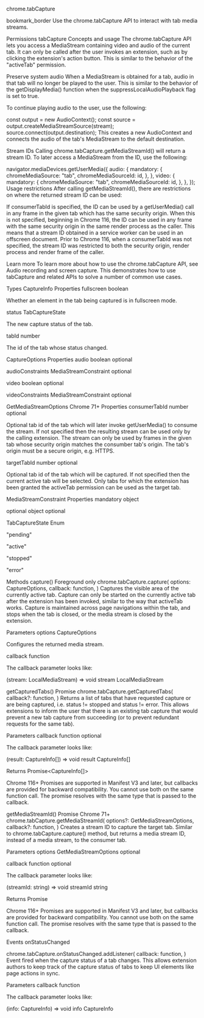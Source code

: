 chrome.tabCapture 

bookmark_border
Use the chrome.tabCapture API to interact with tab media streams.

Permissions
tabCapture
Concepts and usage
The chrome.tabCapture API lets you access a MediaStream containing video and audio of the current tab. It can only be called after the user invokes an extension, such as by clicking the extension's action button. This is similar to the behavior of the "activeTab" permission.

Preserve system audio
When a MediaStream is obtained for a tab, audio in that tab will no longer be played to the user. This is similar to the behavior of the getDisplayMedia() function when the suppressLocalAudioPlayback flag is set to true.

To continue playing audio to the user, use the following:


const output = new AudioContext();
const source = output.createMediaStreamSource(stream);
source.connect(output.destination);
This creates a new AudioContext and connects the audio of the tab's MediaStream to the default destination.

Stream IDs
Calling chrome.tabCapture.getMediaStreamId() will return a stream ID. To later access a MediaStream from the ID, use the following:


navigator.mediaDevices.getUserMedia({
  audio: {
    mandatory: {
      chromeMediaSource: "tab",
      chromeMediaSourceId: id,
    },
  },
  video: {
    mandatory: {
      chromeMediaSource: "tab",
      chromeMediaSourceId: id,
    },
  },
});
Usage restrictions
After calling getMediaStreamId(), there are restrictions on where the returned stream ID can be used:

If consumerTabId is specified, the ID can be used by a getUserMedia() call in any frame in the given tab which has the same security origin.
When this is not specified, beginning in Chrome 116, the ID can be used in any frame with the same security origin in the same render process as the caller. This means that a stream ID obtained in a service worker can be used in an offscreen document.
Prior to Chrome 116, when a consumerTabId was not specified, the stream ID was restricted to both the security origin, render process and render frame of the caller.

Learn more
To learn more about how to use the chrome.tabCapture API, see Audio recording and screen capture. This demonstrates how to use tabCapture and related APIs to solve a number of common use cases.

Types
CaptureInfo
Properties
fullscreen
boolean

Whether an element in the tab being captured is in fullscreen mode.

status
TabCaptureState

The new capture status of the tab.

tabId
number

The id of the tab whose status changed.

CaptureOptions
Properties
audio
boolean optional

audioConstraints
MediaStreamConstraint optional

video
boolean optional

videoConstraints
MediaStreamConstraint optional

GetMediaStreamOptions
Chrome 71+
Properties
consumerTabId
number optional

Optional tab id of the tab which will later invoke getUserMedia() to consume the stream. If not specified then the resulting stream can be used only by the calling extension. The stream can only be used by frames in the given tab whose security origin matches the consumber tab's origin. The tab's origin must be a secure origin, e.g. HTTPS.

targetTabId
number optional

Optional tab id of the tab which will be captured. If not specified then the current active tab will be selected. Only tabs for which the extension has been granted the activeTab permission can be used as the target tab.

MediaStreamConstraint
Properties
mandatory
object

optional
object optional

TabCaptureState
Enum

"pending"

"active"

"stopped"

"error"

Methods
capture()
Foreground only
chrome.tabCapture.capture(
  options: CaptureOptions,
  callback: function,
)
Captures the visible area of the currently active tab. Capture can only be started on the currently active tab after the extension has been invoked, similar to the way that activeTab works. Capture is maintained across page navigations within the tab, and stops when the tab is closed, or the media stream is closed by the extension.

Parameters
options
CaptureOptions

Configures the returned media stream.

callback
function

The callback parameter looks like:

(stream: LocalMediaStream) => void
stream
LocalMediaStream

getCapturedTabs()
Promise
chrome.tabCapture.getCapturedTabs(
  callback?: function,
)
Returns a list of tabs that have requested capture or are being captured, i.e. status != stopped and status != error. This allows extensions to inform the user that there is an existing tab capture that would prevent a new tab capture from succeeding (or to prevent redundant requests for the same tab).

Parameters
callback
function optional

The callback parameter looks like:

(result: CaptureInfo[]) => void
result
CaptureInfo[]

Returns
Promise<CaptureInfo[]>

Chrome 116+
Promises are supported in Manifest V3 and later, but callbacks are provided for backward compatibility. You cannot use both on the same function call. The promise resolves with the same type that is passed to the callback.

getMediaStreamId()
Promise Chrome 71+
chrome.tabCapture.getMediaStreamId(
  options?: GetMediaStreamOptions,
  callback?: function,
)
Creates a stream ID to capture the target tab. Similar to chrome.tabCapture.capture() method, but returns a media stream ID, instead of a media stream, to the consumer tab.

Parameters
options
GetMediaStreamOptions optional

callback
function optional

The callback parameter looks like:


(streamId: string) => void
streamId
string

Returns
Promise<string>

Chrome 116+
Promises are supported in Manifest V3 and later, but callbacks are provided for backward compatibility. You cannot use both on the same function call. The promise resolves with the same type that is passed to the callback.

Events
onStatusChanged

chrome.tabCapture.onStatusChanged.addListener(
  callback: function,
)
Event fired when the capture status of a tab changes. This allows extension authors to keep track of the capture status of tabs to keep UI elements like page actions in sync.

Parameters
callback
function

The callback parameter looks like:


(info: CaptureInfo) => void
info
CaptureInfo